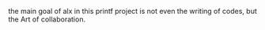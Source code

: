 the main goal of alx in this printf project is not even the writing of
codes, but the Art of collaboration.
